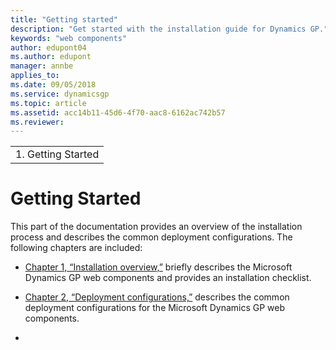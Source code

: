 ```yaml
---
title: "Getting started"
description: "Get started with the installation guide for Dynamics GP."
keywords: "web components"
author: edupont04
ms.author: edupont
manager: annbe
applies_to: 
ms.date: 09/05/2018
ms.service: dynamicsgp
ms.topic: article
ms.assetid: acc14b11-45d6-4f70-aac8-6162ac742b57
ms.reviewer: 
---
```

|                     |
|---------------------|
| 1.  Getting Started |

# Getting Started

<span id="_Toc498953268" class="anchor"></span>

This part of the documentation provides an overview of the installation process and describes the common deployment configurations. The following chapters are included:

-   [Chapter 1, “Installation overview,”](file:///C:\Users\bigoswam\OneDrive%20-%20Microsoft\Documents\Office\Dynamics%20GP\Web%20Components%20Guide\WebClient_source\Chapter%201%20Installation%20overview.dotx) briefly describes the Microsoft Dynamics GP web components and provides an installation checklist.  

-   [Chapter 2, “Deployment configurations,”](file:///C:\Users\bigoswam\OneDrive%20-%20Microsoft\Documents\Office\Dynamics%20GP\Web%20Components%20Guide\WebClient_source\Chapter%202%20Deployment%20configurations.dotx) describes the common deployment configurations for the Microsoft Dynamics GP web components.  

-   
